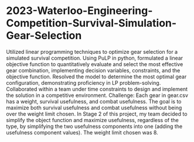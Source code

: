 # 2023-Waterloo-Engineering-Competition-Survival-Simulation-Gear-Selection
Utilized linear programming techniques to optimize gear selection for a simulated survival competition. Using PuLP in python, formulated a linear objective function to quantitatively evaluate and select the most effective gear combination, implementing decision variables, constraints, and the objective function. Resolved the model to determine the most optimal gear configuration, demonstrating proficiency in LP problem-solving. Collaborated within a team under time constraints to design and implement the solution in a competitive environment.
Challenge: Each gear in gear.csv has a weight, survival usefulness, and combat usefulness. The goal is to maximize
both survival usefulness and combat usefulness without being over the weight limit chosen. In Stage 2 of this project, my team decided to simplify the object function and maximize usefulness, regardless of the type, by simplifying the two usefulness components into one (adding the usefulness component values). The weight limit chosen was 8. 
